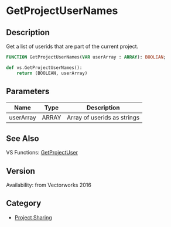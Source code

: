 # GetProjectUserNames

## Description
Get a list of userids that are part of the current project.

```pascal
FUNCTION GetProjectUserNames(VAR userArray : ARRAY): BOOLEAN;
```

```python
def vs.GetProjectUserNames():
    return (BOOLEAN, userArray)
```

## Parameters
|Name|Type|Description|
|---|---|---|
|userArray|ARRAY|Array of userids as strings|

## See Also
VS Functions:
[GetProjectUser](GetProjectUser.md)

## Version
Availability: from Vectorworks 2016

## Category
* [Project Sharing](../Categories/Project%20Sharing.md)
